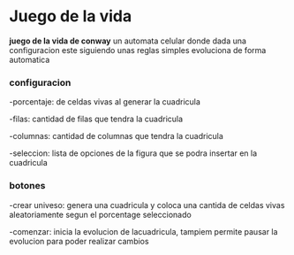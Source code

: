 # Juego de la vida

**juego de la vida de conway** un automata celular donde dada una configuracion este siguiendo unas reglas simples evoluciona de forma automatica 

### configuracion
-porcentaje: de celdas vivas al generar la cuadricula

-filas: cantidad de filas que tendra la cuadricula

-columnas: cantidad de columnas que tendra la cuadricula

-seleccion: lista de opciones de la figura que se podra insertar en la cuadricula

### botones
-crear univeso: genera una cuadricula y coloca una cantida de celdas vivas aleatoriamente segun el porcentage seleccionado

-comenzar: inicia la evolucion de lacuadricula, tampiem permite pausar la evolucion para poder realizar cambios
